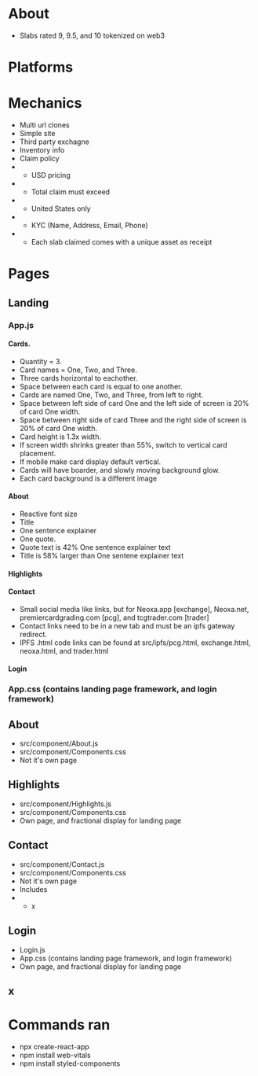 # About

- Slabs rated 9, 9.5, and 10 tokenized on web3

# Platforms

# Mechanics

- Multi url clones
- Simple site
- Third party exchagne
- Inventory info
- Claim policy
- - USD pricing
- - Total claim must exceed
- - United States only
- - KYC (Name, Address, Email, Phone)
- - Each slab claimed comes with a unique asset as receipt

# Pages

## Landing

### App.js

#### Cards.

- Quantity = 3.
- Card names = One, Two, and Three.
- Three cards horizontal to eachother.
- Space between each card is equal to one another.
- Cards are named One, Two, and Three, from left to right.
- Space between left side of card One and the left side of screen is 20% of card One width.
- Space between right side of card Three and the right side of screen is 20% of card One width.
- Card height is 1.3x width.
- If screen width shrinks greater than 55%, switch to vertical card placement.
- If mobile make card display default vertical.
- Cards will have boarder, and slowly moving background glow.
- Each card background is a different image

#### About

- Reactive font size
- Title
- One sentence explainer
- One quote.
- Quote text is 42% One sentence explainer text
- Title is 58% larger than One sentene explainer text

#### Highlights

#### Contact

- Small social media like links, but for Neoxa.app [exchange], Neoxa.net, premiercardgrading.com [pcg], and tcgtrader.com [trader]
- Contact links need to be in a new tab and must be an ipfs gateway redirect.
- IPFS .html code links can be found at src/ipfs/pcg.html, exchange.html, neoxa.html, and trader.html

#### Login

### App.css (contains landing page framework, and login framework)

## About

- src/component/About.js
- src/component/Components.css
- Not it's own page

## Highlights

- src/component/Highlights.js
- src/component/Components.css
- Own page, and fractional display for landing page

## Contact

- src/component/Contact.js
- src/component/Components.css
- Not it's own page
- Includes
- - x

## Login

- Login.js
- App.css (contains landing page framework, and login framework)
- Own page, and fractional display for landing page

## x

##

##

# Commands ran

- npx create-react-app <name>
- npm install web-vitals
- npm install styled-components
